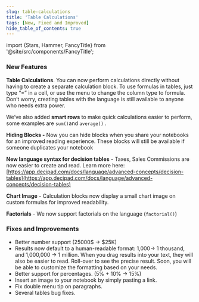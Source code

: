 ```yaml
---
slug: table-calculations
title: 'Table Calculations'
tags: [New, Fixed and Improved]
hide_table_of_contents: true
---
```


import {Stars, Hammer, FancyTitle} from '@site/src/components/FancyTitle';

### <FancyTitle icon={Stars}>New Features</FancyTitle>

**Table Calculations**.
You can now perform calculations directly without having to create a separate calculation block. To use formulas in tables, just type “=” in a cell, or use the menu to change the column type to formula. Don’t worry, creating tables with the language is still available to anyone who needs extra power.

We’ve also added **smart rows** to make quick calculations easier to perform, some examples are `sum()`and `average()` .

**Hiding Blocks -** Now you can hide blocks when you share your notebooks for an improved reading experience. These blocks will still be available if someone duplicates your notebook

**New language syntax for decision tables** - Taxes, Sales Commissions are now easier to create and read. Learn more here: [https://app.decipad.com/docs/language/advanced-concepts/decision-tables](https://app.decipad.com/docs/language/advanced-concepts/decision-tables)

**Chart Image** - Calculation blocks now display a small chart image on custom formulas for improved readability.

**Factorials** - We now support factorials on the language (`factorial()`)

### <FancyTitle icon={Hammer}>Fixes and Improvements</FancyTitle>

- Better number support (25000$ → $25K)
- Results now default to a human-readable format: 1,000→ 1 thousand, and 1,000,000 → 1 million. When you drag results into your text, they will also be easier to read. Roll-over to see the precise result. Soon, you will be able to customize the formatting based on your needs.
- Better support for percentages. (5% + 10% → 15%)
- Insert an image to your notebook by simply pasting a link.
- Fix double menu tip on paragraphs.
- Several tables bug fixes.

